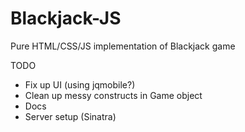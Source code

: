 Blackjack-JS
============

Pure HTML/CSS/JS implementation of Blackjack game

TODO
  * Fix up UI (using jqmobile?)
  * Clean up messy constructs in Game object
  * Docs
  * Server setup (Sinatra)